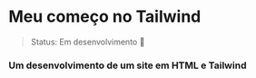 <h1>Meu começo no Tailwind</h1>

> Status: Em desenvolvimento 🎃

### Um desenvolvimento de um site em HTML e Tailwind
